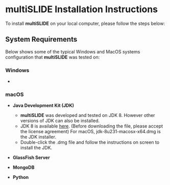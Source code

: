# multiSLIDE Installation Instructions  

To install **multiSLIDE** on your local computer, please follow the steps below: 

## System Requirements


Below shows some of the typical Windows and MacOS systems configuration that **multiSLIDE** was tested on:  

### Windows 

* 


### macOS

* **Java Development Kit (JDK)**

	* **multiSLIDE** was developed and tested on JDK 8. However other versions of JDK can also be installed. 
	* JDK 8 is available [here](https://www.oracle.com/technetwork/java/javase/downloads/jdk8-downloads-2133151.html). 
	  (Before downloading the file, please accept the license agreement) 
	  For macOS, jdk-8u231-macosx-x64.dmg is the JDK installer. 
	* Double-click the .dmg file and follow the instructions on screen to install the JDK.

* **GlassFish Server**
* **MongoDB**
* **Python**





